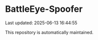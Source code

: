 # BattleEye-Spoofer

Last updated: 2025-06-13 16:44:55

This repository is automatically maintained.
